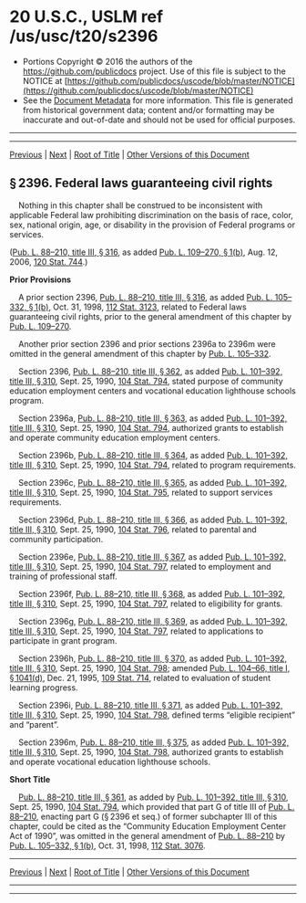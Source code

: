 ---
---

# 20 U.S.C., USLM ref /us/usc/t20/s2396

* Portions Copyright © 2016 the authors of the https://github.com/publicdocs project.
  Use of this file is subject to the NOTICE at [https://github.com/publicdocs/uscode/blob/master/NOTICE](https://github.com/publicdocs/uscode/blob/master/NOTICE)
* See the [Document Metadata](././../../../../../..//README.md) for more information.
  This file is generated from historical government data; content and/or formatting may be inaccurate and out-of-date and should not be used for official purposes.

----------
----------

[Previous](./../../../../../..//us/usc/t20/ch44/schIII/ptA/m__us_usc_t20_s2395.md) | [Next](./../../../../../..//us/usc/t20/ch44/schIII/ptA/m__us_usc_t20_s2397.md) | [Root of Title](./../../../../../../) | [Other Versions of this Document](https://publicdocs.github.io/go/links?ns=uslm&ref=%2Fus%2Fusc%2Ft20%2Fs2396)

## § 2396. Federal laws guaranteeing civil rights

    Nothing in this chapter shall be construed to be inconsistent with applicable Federal law prohibiting discrimination on the basis of race, color, sex, national origin, age, or disability in the provision of Federal programs or services.

([Pub. L. 88–210, title III, § 316][/us/pl/88/210/s316], as added [Pub. L. 109–270, § 1(b)][/us/pl/109/270/s1/b], Aug. 12, 2006, [120 Stat. 744][/us/stat/120/744].)

 __Prior Provisions__ 

    A prior section 2396, [Pub. L. 88–210, title III, § 316][/us/pl/88/210/s316], as added [Pub. L. 105–332, § 1(b)][/us/pl/105/332/s1/b], Oct. 31, 1998, [112 Stat. 3123][/us/stat/112/3123], related to Federal laws guaranteeing civil rights, prior to the general amendment of this chapter by [Pub. L. 109–270][/us/pl/109/270].

    Another prior section 2396 and prior sections 2396a to 2396m were omitted in the general amendment of this chapter by [Pub. L. 105–332][/us/pl/105/332].

    Section 2396, [Pub. L. 88–210, title III, § 362][/us/pl/88/210/s362], as added [Pub. L. 101–392, title III, § 310][/us/pl/101/392/s310], Sept. 25, 1990, [104 Stat. 794][/us/stat/104/794], stated purpose of community education employment centers and vocational education lighthouse schools program.

    Section 2396a, [Pub. L. 88–210, title III, § 363][/us/pl/88/210/s363], as added [Pub. L. 101–392, title III, § 310][/us/pl/101/392/s310], Sept. 25, 1990, [104 Stat. 794][/us/stat/104/794], authorized grants to establish and operate community education employment centers.

    Section 2396b, [Pub. L. 88–210, title III, § 364][/us/pl/88/210/s364], as added [Pub. L. 101–392, title III, § 310][/us/pl/101/392/s310], Sept. 25, 1990, [104 Stat. 794][/us/stat/104/794], related to program requirements.

    Section 2396c, [Pub. L. 88–210, title III, § 365][/us/pl/88/210/s365], as added [Pub. L. 101–392, title III, § 310][/us/pl/101/392/s310], Sept. 25, 1990, [104 Stat. 795][/us/stat/104/795], related to support services requirements.

    Section 2396d, [Pub. L. 88–210, title III, § 366][/us/pl/88/210/s366], as added [Pub. L. 101–392, title III, § 310][/us/pl/101/392/s310], Sept. 25, 1990, [104 Stat. 796][/us/stat/104/796], related to parental and community participation.

    Section 2396e, [Pub. L. 88–210, title III, § 367][/us/pl/88/210/s367], as added [Pub. L. 101–392, title III, § 310][/us/pl/101/392/s310], Sept. 25, 1990, [104 Stat. 797][/us/stat/104/797], related to employment and training of professional staff.

    Section 2396f, [Pub. L. 88–210, title III, § 368][/us/pl/88/210/s368], as added [Pub. L. 101–392, title III, § 310][/us/pl/101/392/s310], Sept. 25, 1990, [104 Stat. 797][/us/stat/104/797], related to eligibility for grants.

    Section 2396g, [Pub. L. 88–210, title III, § 369][/us/pl/88/210/s369], as added [Pub. L. 101–392, title III, § 310][/us/pl/101/392/s310], Sept. 25, 1990, [104 Stat. 797][/us/stat/104/797], related to applications to participate in grant program.

    Section 2396h, [Pub. L. 88–210, title III, § 370][/us/pl/88/210/s370], as added [Pub. L. 101–392, title III, § 310][/us/pl/101/392/s310], Sept. 25, 1990, [104 Stat. 798][/us/stat/104/798]; amended [Pub. L. 104–66, title I, § 1041(d)][/us/pl/104/66/s1041/d], Dec. 21, 1995, [109 Stat. 714][/us/stat/109/714], related to evaluation of student learning progress.

    Section 2396i, [Pub. L. 88–210, title III, § 371][/us/pl/88/210/s371], as added [Pub. L. 101–392, title III, § 310][/us/pl/101/392/s310], Sept. 25, 1990, [104 Stat. 798][/us/stat/104/798], defined terms “eligible recipient” and “parent”.

    Section 2396m, [Pub. L. 88–210, title III, § 375][/us/pl/88/210/s375], as added [Pub. L. 101–392, title III, § 310][/us/pl/101/392/s310], Sept. 25, 1990, [104 Stat. 798][/us/stat/104/798], authorized grants to establish and operate vocational education lighthouse schools.

 __Short Title__ 

    [Pub. L. 88–210, title III, § 361][/us/pl/88/210/s361], as added by [Pub. L. 101–392, title III, § 310][/us/pl/101/392/s310], Sept. 25, 1990, [104 Stat. 794][/us/stat/104/794], which provided that part G of title III of [Pub. L. 88–210][/us/pl/88/210], enacting part G (§ 2396 et seq.) of former subchapter III of this chapter, could be cited as the “Community Education Employment Center Act of 1990”, was omitted in the general amendment of [Pub. L. 88–210][/us/pl/88/210] by [Pub. L. 105–332, § 1(b)][/us/pl/105/332/s1/b], Oct. 31, 1998, [112 Stat. 3076][/us/stat/112/3076].

----------

[Previous](./../../../../../..//us/usc/t20/ch44/schIII/ptA/m__us_usc_t20_s2395.md) | [Next](./../../../../../..//us/usc/t20/ch44/schIII/ptA/m__us_usc_t20_s2397.md) | [Root of Title](./../../../../../../) | [Other Versions of this Document](https://publicdocs.github.io/go/links?ns=uslm&ref=%2Fus%2Fusc%2Ft20%2Fs2396)

----------
----------

[/us/pl/88/210/s316]: https://publicdocs.github.io/go/links?ns=uslm&ref=%2Fus%2Fpl%2F88%2F210%2Fs316
[/us/pl/109/270/s1/b]: https://publicdocs.github.io/go/links?ns=uslm&ref=%2Fus%2Fpl%2F109%2F270%2Fs1%2Fb
[/us/stat/120/744]: https://publicdocs.github.io/go/links?ns=uslm&ref=%2Fus%2Fstat%2F120%2F744
[/us/pl/88/210/s316]: https://publicdocs.github.io/go/links?ns=uslm&ref=%2Fus%2Fpl%2F88%2F210%2Fs316
[/us/pl/105/332/s1/b]: https://publicdocs.github.io/go/links?ns=uslm&ref=%2Fus%2Fpl%2F105%2F332%2Fs1%2Fb
[/us/stat/112/3123]: https://publicdocs.github.io/go/links?ns=uslm&ref=%2Fus%2Fstat%2F112%2F3123
[/us/pl/109/270]: https://publicdocs.github.io/go/links?ns=uslm&ref=%2Fus%2Fpl%2F109%2F270
[/us/pl/105/332]: https://publicdocs.github.io/go/links?ns=uslm&ref=%2Fus%2Fpl%2F105%2F332
[/us/pl/88/210/s362]: https://publicdocs.github.io/go/links?ns=uslm&ref=%2Fus%2Fpl%2F88%2F210%2Fs362
[/us/pl/101/392/s310]: https://publicdocs.github.io/go/links?ns=uslm&ref=%2Fus%2Fpl%2F101%2F392%2Fs310
[/us/stat/104/794]: https://publicdocs.github.io/go/links?ns=uslm&ref=%2Fus%2Fstat%2F104%2F794
[/us/pl/88/210/s363]: https://publicdocs.github.io/go/links?ns=uslm&ref=%2Fus%2Fpl%2F88%2F210%2Fs363
[/us/pl/101/392/s310]: https://publicdocs.github.io/go/links?ns=uslm&ref=%2Fus%2Fpl%2F101%2F392%2Fs310
[/us/stat/104/794]: https://publicdocs.github.io/go/links?ns=uslm&ref=%2Fus%2Fstat%2F104%2F794
[/us/pl/88/210/s364]: https://publicdocs.github.io/go/links?ns=uslm&ref=%2Fus%2Fpl%2F88%2F210%2Fs364
[/us/pl/101/392/s310]: https://publicdocs.github.io/go/links?ns=uslm&ref=%2Fus%2Fpl%2F101%2F392%2Fs310
[/us/stat/104/794]: https://publicdocs.github.io/go/links?ns=uslm&ref=%2Fus%2Fstat%2F104%2F794
[/us/pl/88/210/s365]: https://publicdocs.github.io/go/links?ns=uslm&ref=%2Fus%2Fpl%2F88%2F210%2Fs365
[/us/pl/101/392/s310]: https://publicdocs.github.io/go/links?ns=uslm&ref=%2Fus%2Fpl%2F101%2F392%2Fs310
[/us/stat/104/795]: https://publicdocs.github.io/go/links?ns=uslm&ref=%2Fus%2Fstat%2F104%2F795
[/us/pl/88/210/s366]: https://publicdocs.github.io/go/links?ns=uslm&ref=%2Fus%2Fpl%2F88%2F210%2Fs366
[/us/pl/101/392/s310]: https://publicdocs.github.io/go/links?ns=uslm&ref=%2Fus%2Fpl%2F101%2F392%2Fs310
[/us/stat/104/796]: https://publicdocs.github.io/go/links?ns=uslm&ref=%2Fus%2Fstat%2F104%2F796
[/us/pl/88/210/s367]: https://publicdocs.github.io/go/links?ns=uslm&ref=%2Fus%2Fpl%2F88%2F210%2Fs367
[/us/pl/101/392/s310]: https://publicdocs.github.io/go/links?ns=uslm&ref=%2Fus%2Fpl%2F101%2F392%2Fs310
[/us/stat/104/797]: https://publicdocs.github.io/go/links?ns=uslm&ref=%2Fus%2Fstat%2F104%2F797
[/us/pl/88/210/s368]: https://publicdocs.github.io/go/links?ns=uslm&ref=%2Fus%2Fpl%2F88%2F210%2Fs368
[/us/pl/101/392/s310]: https://publicdocs.github.io/go/links?ns=uslm&ref=%2Fus%2Fpl%2F101%2F392%2Fs310
[/us/stat/104/797]: https://publicdocs.github.io/go/links?ns=uslm&ref=%2Fus%2Fstat%2F104%2F797
[/us/pl/88/210/s369]: https://publicdocs.github.io/go/links?ns=uslm&ref=%2Fus%2Fpl%2F88%2F210%2Fs369
[/us/pl/101/392/s310]: https://publicdocs.github.io/go/links?ns=uslm&ref=%2Fus%2Fpl%2F101%2F392%2Fs310
[/us/stat/104/797]: https://publicdocs.github.io/go/links?ns=uslm&ref=%2Fus%2Fstat%2F104%2F797
[/us/pl/88/210/s370]: https://publicdocs.github.io/go/links?ns=uslm&ref=%2Fus%2Fpl%2F88%2F210%2Fs370
[/us/pl/101/392/s310]: https://publicdocs.github.io/go/links?ns=uslm&ref=%2Fus%2Fpl%2F101%2F392%2Fs310
[/us/stat/104/798]: https://publicdocs.github.io/go/links?ns=uslm&ref=%2Fus%2Fstat%2F104%2F798
[/us/pl/104/66/s1041/d]: https://publicdocs.github.io/go/links?ns=uslm&ref=%2Fus%2Fpl%2F104%2F66%2Fs1041%2Fd
[/us/stat/109/714]: https://publicdocs.github.io/go/links?ns=uslm&ref=%2Fus%2Fstat%2F109%2F714
[/us/pl/88/210/s371]: https://publicdocs.github.io/go/links?ns=uslm&ref=%2Fus%2Fpl%2F88%2F210%2Fs371
[/us/pl/101/392/s310]: https://publicdocs.github.io/go/links?ns=uslm&ref=%2Fus%2Fpl%2F101%2F392%2Fs310
[/us/stat/104/798]: https://publicdocs.github.io/go/links?ns=uslm&ref=%2Fus%2Fstat%2F104%2F798
[/us/pl/88/210/s375]: https://publicdocs.github.io/go/links?ns=uslm&ref=%2Fus%2Fpl%2F88%2F210%2Fs375
[/us/pl/101/392/s310]: https://publicdocs.github.io/go/links?ns=uslm&ref=%2Fus%2Fpl%2F101%2F392%2Fs310
[/us/stat/104/798]: https://publicdocs.github.io/go/links?ns=uslm&ref=%2Fus%2Fstat%2F104%2F798
[/us/pl/88/210/s361]: https://publicdocs.github.io/go/links?ns=uslm&ref=%2Fus%2Fpl%2F88%2F210%2Fs361
[/us/pl/101/392/s310]: https://publicdocs.github.io/go/links?ns=uslm&ref=%2Fus%2Fpl%2F101%2F392%2Fs310
[/us/stat/104/794]: https://publicdocs.github.io/go/links?ns=uslm&ref=%2Fus%2Fstat%2F104%2F794
[/us/pl/88/210]: https://publicdocs.github.io/go/links?ns=uslm&ref=%2Fus%2Fpl%2F88%2F210
[/us/pl/88/210]: https://publicdocs.github.io/go/links?ns=uslm&ref=%2Fus%2Fpl%2F88%2F210
[/us/pl/105/332/s1/b]: https://publicdocs.github.io/go/links?ns=uslm&ref=%2Fus%2Fpl%2F105%2F332%2Fs1%2Fb
[/us/stat/112/3076]: https://publicdocs.github.io/go/links?ns=uslm&ref=%2Fus%2Fstat%2F112%2F3076


